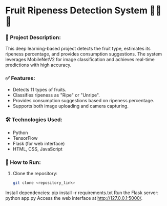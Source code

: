 # Fruit Ripeness Detection System 🍎🍌🍍

### 📌 Project Description:
This deep learning-based project detects the fruit type, estimates its ripeness percentage, and provides consumption suggestions. The system leverages MobileNetV2 for image classification and achieves real-time predictions with high accuracy.

### ✅ Features:
- Detects 11 types of fruits.
- Classifies ripeness as "Ripe" or "Unripe".
- Provides consumption suggestions based on ripeness percentage.
- Supports both image uploading and camera capturing.

### 🛠️ Technologies Used:
- Python  
- TensorFlow  
- Flask (for web interface)  
- HTML, CSS, JavaScript  

### 🎯 How to Run:
1. Clone the repository:
   ```bash
   git clone <repository_link>
Install dependencies:
pip install -r requirements.txt
Run the Flask server:
python app.py
Access the web interface at http://127.0.0.1:5000/.

